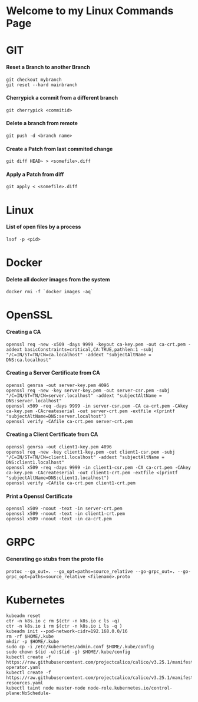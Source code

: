 # Welcome to my Linux Commands Page

# GIT
#### Reset a Branch to another Branch
```
git checkout mybranch
git reset --hard mainbranch
```
#### Cherrypick a commit from a different branch
```
git cherrypick <commitid>
```
#### Delete a branch from remote
```
git push -d <branch name>
```
#### Create a Patch from last commited change
```
git diff HEAD~ > <somefile>.diff
```
#### Apply a Patch from diff
```
git apply < <somefile>.diff
```
# Linux
#### List of open files by a process
```
lsof -p <pid>
```
# Docker
#### Delete all docker images from the system
```
docker rmi -f `docker images -aq`
```

# OpenSSL
#### Creating a CA
```
openssl req -new -x509 -days 9999 -keyout ca-key.pem -out ca-crt.pem -addext basicConstraints=critical,CA:TRUE,pathlen:1 -subj "/C=IN/ST=TN/CN=ca.localhost" -addext "subjectAltName = DNS:ca.localhost"
```

#### Creating a Server Certificate from CA
```
openssl genrsa -out server-key.pem 4096
openssl req -new -key server-key.pem -out server-csr.pem -subj "/C=IN/ST=TN/CN=server.localhost" -addext "subjectAltName = DNS:server.localhost"
openssl x509 -req -days 9999 -in server-csr.pem -CA ca-crt.pem -CAkey ca-key.pem -CAcreateserial -out server-crt.pem -extfile <(printf "subjectAltName=DNS:server.localhost")
openssl verify -CAfile ca-crt.pem server-crt.pem
```

#### Creating a Client Certificate from CA
```
openssl genrsa -out client1-key.pem 4096
openssl req -new -key client1-key.pem -out client1-csr.pem -subj "/C=IN/ST=TN/CN=client1.localhost" -addext "subjectAltName = DNS:client1.localhost"
openssl x509 -req -days 9999 -in client1-csr.pem -CA ca-crt.pem -CAkey ca-key.pem -CAcreateserial -out client1-crt.pem -extfile <(printf "subjectAltName=DNS:client1.localhost")
openssl verify -CAfile ca-crt.pem client1-crt.pem
```

#### Print a Openssl Certificate
```
openssl x509 -noout -text -in server-crt.pem
openssl x509 -noout -text -in client1-crt.pem
openssl x509 -noout -text -in ca-crt.pem
```

# GRPC
#### Generating go stubs from the proto file
```
protoc --go_out=. --go_opt=paths=source_relative --go-grpc_out=. --go-grpc_opt=paths=source_relative <filename>.proto
```
# Kubernetes
```
kubeadm reset
ctr -n k8s.io c rm $(ctr -n k8s.io c ls -q)
ctr -n k8s.io i rm $(ctr -n k8s.io i ls -q )
kubeadm init --pod-network-cidr=192.168.0.0/16 
rm -rf $HOME/.kube
mkdir -p $HOME/.kube
sudo cp -i /etc/kubernetes/admin.conf $HOME/.kube/config
sudo chown $(id -u):$(id -g) $HOME/.kube/config
kubectl create -f https://raw.githubusercontent.com/projectcalico/calico/v3.25.1/manifests/tigera-operator.yaml
kubectl create -f https://raw.githubusercontent.com/projectcalico/calico/v3.25.1/manifests/custom-resources.yaml
kubectl taint node master-node node-role.kubernetes.io/control-plane:NoSchedule-
```
